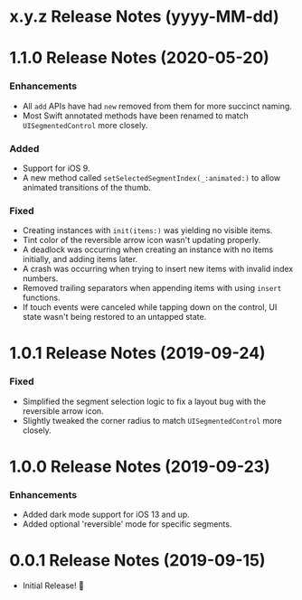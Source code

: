 x.y.z Release Notes (yyyy-MM-dd)
=============================================================

1.1.0 Release Notes (2020-05-20)
=============================================================

### Enhancements

* All `add` APIs have had `new` removed from them for more succinct naming.
* Most Swift annotated methods have been renamed to match `UISegmentedControl` more closely.

### Added

* Support for iOS 9.
* A new method called  `setSelectedSegmentIndex(_:animated:)` to allow animated transitions of the thumb.

### Fixed

* Creating instances with `init(items:)` was yielding no visible items.
* Tint color of the reversible arrow icon wasn't updating properly.
* A deadlock was occurring when creating an instance with no items initially, and adding items later.
* A crash was occurring when trying to insert new items with invalid index numbers.
* Removed trailing separators when appending items with using `insert` functions.
* If touch events were canceled while tapping down on the control, UI state wasn't being restored to an untapped state.

1.0.1 Release Notes (2019-09-24)
=============================================================

### Fixed

* Simplified the segment selection logic to fix a layout bug with the reversible arrow icon.
* Slightly tweaked the corner radius to match `UISegmentedControl` more closely.

1.0.0 Release Notes (2019-09-23)
=============================================================

### Enhancements

* Added dark mode support for iOS 13 and up.
* Added optional 'reversible' mode for specific segments.

0.0.1 Release Notes (2019-09-15)
=============================================================

* Initial Release! 🎉
